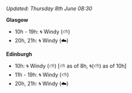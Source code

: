 *Updated: Thursday 8th June 08:30*

**Glasgow**

* 10h - 19h: :cyclone: Windy (:partly_sunny:)
* 20h, 21h: :cyclone: Windy (:cloud:)

**Edinburgh**

* 10h: :cyclone: Windy (:partly_sunny:) [:partly_sunny: as of 8h, :cyclone:(:partly_sunny:) as of 10h]
* 11h - 19h: :cyclone: Windy (:partly_sunny:)
* 20h, 21h: :cyclone: Windy (:cloud:)
